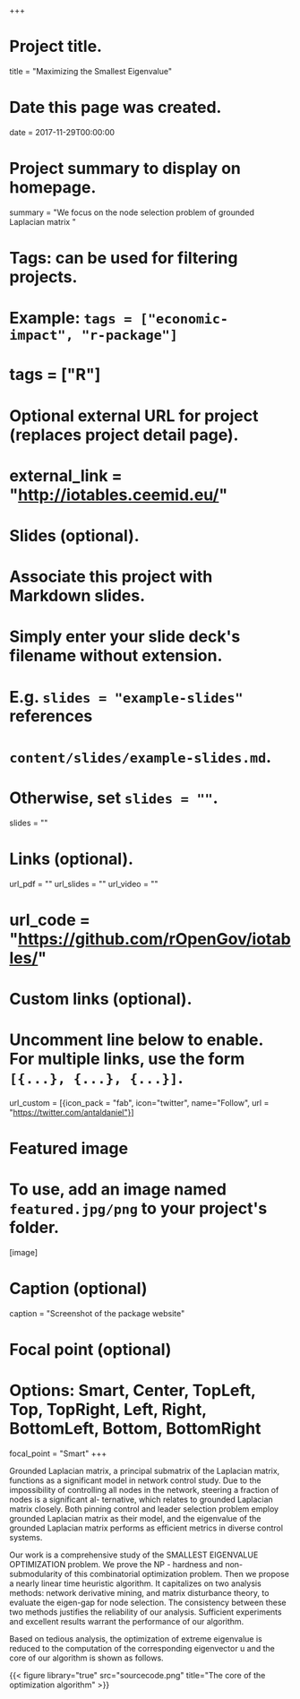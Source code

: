 +++
# Project title.
title = "Maximizing the Smallest Eigenvalue"

# Date this page was created.
date = 2017-11-29T00:00:00

# Project summary to display on homepage.
summary = "We focus on the node selection problem of grounded Laplacian matrix "

# Tags: can be used for filtering projects.
# Example: `tags = ["economic-impact", "r-package"]`
# tags = ["R"]

# Optional external URL for project (replaces project detail page).
# external_link = "http://iotables.ceemid.eu/"

# Slides (optional).
#   Associate this project with Markdown slides.
#   Simply enter your slide deck's filename without extension.
#   E.g. `slides = "example-slides"` references 
#   `content/slides/example-slides.md`.
#   Otherwise, set `slides = ""`.
slides = ""

# Links (optional).
url_pdf = ""
url_slides = ""
url_video = ""
# url_code = "https://github.com/rOpenGov/iotables/"

# Custom links (optional).
#   Uncomment line below to enable. For multiple links, use the form `[{...}, {...}, {...}]`.
url_custom = [{icon_pack = "fab", icon="twitter", name="Follow", url = "https://twitter.com/antaldaniel"}]

# Featured image
# To use, add an image named `featured.jpg/png` to your project's folder. 
[image]
  # Caption (optional)
  caption = "Screenshot of the package website"
  
  # Focal point (optional)
  # Options: Smart, Center, TopLeft, Top, TopRight, Left, Right, BottomLeft, Bottom, BottomRight
  focal_point = "Smart"
+++

Grounded Laplacian matrix, a principal submatrix of the Laplacian matrix, functions as a significant model in network control study. Due to the impossibility of controlling all nodes in the network, steering a fraction of nodes is a significant al- ternative, which relates to grounded Laplacian matrix closely. Both pinning control and leader selection problem employ grounded Laplacian matrix as their model, and the eigenvalue of the grounded Laplacian matrix performs as efficient metrics in diverse control systems.

Our work is a comprehensive study of the SMALLEST EIGENVALUE OPTIMIZATION problem. We prove the NP - hardness and non-submodularity of this combinatorial optimization problem. Then we propose a nearly linear time heuristic algorithm. It capitalizes on two analysis methods: network derivative mining, and matrix disturbance theory, to evaluate the eigen-gap for node selection. The consistency between these two methods justifies the reliability of our analysis. Sufficient experiments and excellent results warrant the performance of our algorithm.



Based on tedious analysis, the optimization of extreme eigenvalue is reduced to the computation of the corresponding eigenvector u and the core of our algorithm is shown as follows.

{{< figure library="true" src="sourcecode.png" title="The core of the optimization algorithm" >}}